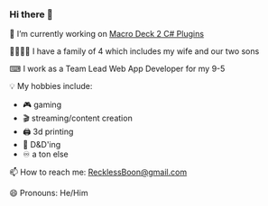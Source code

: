 ### Hi there 👋
🔭 I’m currently working on [Macro Deck 2 C# Plugins](https://github.com/SuchByte/Macro-Deck)

👨‍👩‍👦‍👦 I have a family of 4 which includes my wife and our two sons

⌨ I work as a Team Lead Web App Developer for my 9-5

💡 My hobbies include:
- 🎮 gaming
- 🎬 streaming/content creation
- 🖨 3d printing
- 🎲 D&D'ing
- ♾ a ton else

📫 How to reach me: RecklessBoon@gmail.com

😄 Pronouns: He/Him
